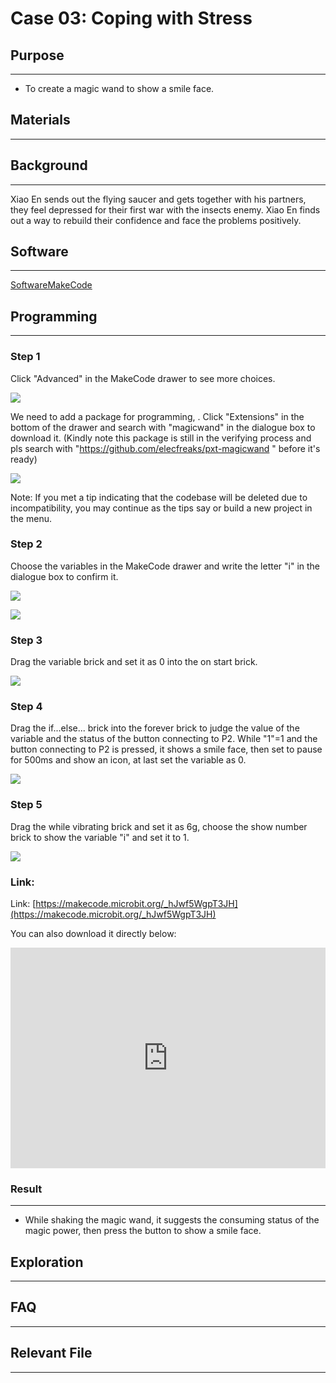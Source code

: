 # Case 03: Coping with Stress

## Purpose
---

- To create a magic wand to show a smile face.

## Materials 
---



## Background
---
Xiao En sends out the flying saucer and gets together with his partners, they feel depressed for their first war with the insects enemy. Xiao En finds out a way to rebuild their confidence and face the problems positively.

## Software

---

[SoftwareMakeCode](https://makecode.microbit.org/#)

## Programming

---

### Step 1

 Click "Advanced" in the MakeCode drawer to see more choices.

![](./images/magicwand_case_01_02.png)

We need to add a package for programming, . Click "Extensions" in the bottom of the drawer and search with "magicwand" in the dialogue box to download it. (Kindly note this package is still in the verifying process and pls search with "https://github.com/elecfreaks/pxt-magicwand " before it's ready)

![](./images/magicwand_case_01_03.png)

Note: If you met a tip indicating that the codebase will be deleted due to incompatibility, you may continue as the tips say or build a new project in the menu. 

### Step 2

Choose the variables in the MakeCode drawer and write the letter "i" in the dialogue box to confirm it.



![](./images/magicwand_case_03_04.png)


![](./images/magicwand_case_03_05.png)


### Step 3
Drag the variable brick and set it as 0 into the on start brick.

![](./images/magicwand_case_03_06.png)

### Step 4

Drag the if...else... brick into the forever brick to judge the value of the variable and the status of the button connecting to P2. While "1"=1 and the button connecting to P2 is pressed, it shows a smile face, then set to pause for 500ms and show an icon, at last set the variable as 0. 


![](./images/magicwand_case_03_07.png)

### Step 5

Drag the while vibrating brick and set it as 6g, choose the show number brick to show the variable "i" and set it to 1. 

![](./images/magicwand_case_03_08.png)




### Link: 

Link: [https://makecode.microbit.org/_hJwf5WgpT3JH](https://makecode.microbit.org/_hJwf5WgpT3JH)

You can also download it directly below:

<div style="position:relative;height:0;padding-bottom:70%;overflow:hidden;"><iframe style="position:absolute;top:0;left:0;width:100%;height:100%;" src="https://makecode.microbit.org/#pub:_hJwf5WgpT3JH]" frameborder="0" sandbox="allow-popups allow-forms allow-scripts allow-same-origin"></iframe></div>  

### Result
---
- While shaking the magic wand, it suggests the consuming status of the magic power, then press the button to show a smile face.
## Exploration

---

## FAQ

---

## Relevant File   

---
